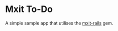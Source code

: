Mxit To-Do
==========

A simple sample app that utilises the [mxit-rails](https://github.com/linsen/mxit-rails) gem.
